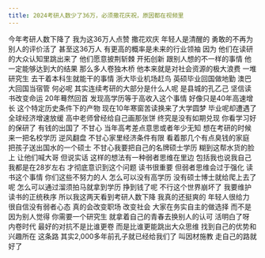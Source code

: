 ```yaml
---
title: 2024考研人数少了36万，必须撒花庆祝，原因都在视频里 
---
```

今年考研人数下降了
我为这36万人点赞
撒花欢庆
年轻人是清醒的
勇敢的不再为别人的评价活了
甚至这36万人
有更高的概率是未来的行业领袖
因为
他们在读研的大众认知里跳出来了
他们愿意披荆斩棘
开拓创新
跟别人想的不一样的事情
他一定能够达到大的结果
那么多人卷独木桥
他本来就是对社会资源的极大浪费
一堆研究生
去干着本科生就能干的事情
浙大毕业机场赶鸟
英硕毕业回国做地勤
澳巴大回国当宿管
何必呢
其实连续考研的大部分是什么人呢
是县城的孔乙己
坚信读书改变命运
20年蓦然回首
发现高学历等于高收入这个事情
好像只是40年高速增长
这个特定历史条件下的产物
现在10年寒窗苦读换来了大学圆梦
毕业呢却遭遇了全球经济增速放缓
高中老师曾经给自己画那张饼
终究是没有如期兑现
你看学习好的保研了
有钱的出国了
不甘心
当年高考差点意思或者年少无知
想在考研的时候来一把名校学历
逆风翻盘
不甘心家里经济条件有限
看着那几个有点臭钱的家庭
把孩子送出国水的一个硕士
不甘心我要把自己的名牌硕士学历
糊到这帮水货的脸上
让他们喊大哥
但说实话
这样的想法有一种弱者思维在里边
包括我也说我自己
我都是在28岁左右
才彻底意识到这个问题
读书很重要
但弱者思维会过于强化
读书这个事情
你们这些不努力的人
怎么可以没有高学历
没有硕士博士就给爬上去了呢
怎么可以通过溜须拍马就拿到学历
挣到钱了呢
不行这个世界崩坏了
我要维护读书的正统秩序
所以我这两天看到考研人数下降
我真的还挺爽的
年轻人很给力
很自信没有弱者心态
真的会改变职场
改变社会
大家在务实自主的做选择
而不是因为别人觉得
你需要一个研究生
就拿着自己的青春去换别人的认可
活明白了呀
内卷时代
最好的对抗不是比谁更卷
而是比谁更能跳出大众思维
找到自己的优势和兴趣所在
这条路
其实2,000多年前孔子就已经给我们了
叫因材施教
走自己的路就好了
